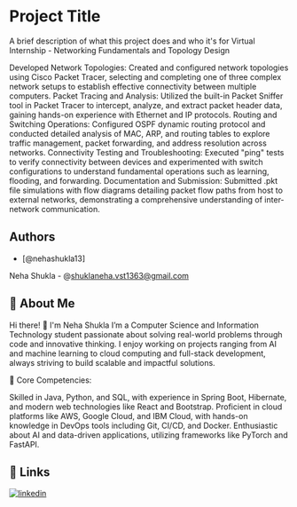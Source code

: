 
# Project Title

A brief description of what this project does and who it's for
Virtual Internship - Networking Fundamentals and Topology Design

Developed Network Topologies: Created and configured network topologies using Cisco Packet Tracer, selecting and completing one of three complex network setups to establish effective connectivity between multiple computers.
Packet Tracing and Analysis: Utilized the built-in Packet Sniffer tool in Packet Tracer to intercept, analyze, and extract packet header data, gaining hands-on experience with Ethernet and IP protocols.
Routing and Switching Operations: Configured OSPF dynamic routing protocol and conducted detailed analysis of MAC, ARP, and routing tables to explore traffic management, packet forwarding, and address resolution across networks.
Connectivity Testing and Troubleshooting: Executed "ping" tests to verify connectivity between devices and experimented with switch configurations to understand fundamental operations such as learning, flooding, and forwarding.
Documentation and Submission: Submitted .pkt file simulations with flow diagrams detailing packet flow paths from host to external networks, demonstrating a comprehensive understanding of inter-network communication.

## Authors

- [@nehashukla13]

Neha Shukla - @shuklaneha.vst1363@gmail.com
## 🚀 About Me
Hi there! 👋 I'm Neha Shukla
I’m a Computer Science and Information Technology student passionate about solving real-world problems through code and innovative thinking. I enjoy working on projects ranging from AI and machine learning to cloud computing and full-stack development, always striving to build scalable and impactful solutions.

🌟 Core Competencies:

Skilled in Java, Python, and SQL, with experience in Spring Boot, Hibernate, and modern web technologies like React and Bootstrap.
Proficient in cloud platforms like AWS, Google Cloud, and IBM Cloud, with hands-on knowledge in DevOps tools including Git, CI/CD, and Docker.
Enthusiastic about AI and data-driven applications, utilizing frameworks like PyTorch and FastAPI.


## 🔗 Links

[![linkedin](https://img.shields.io/badge/linkedin-0A66C2?style=for-the-badge&logo=linkedin&logoColor=white)](https://www.linkedin.com/in/neha-shukla13)

